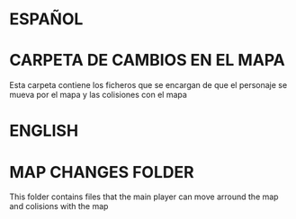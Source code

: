 # ESPAÑOL
# CARPETA DE CAMBIOS EN EL MAPA
Esta carpeta contiene los ficheros que se encargan de que el personaje se mueva por el mapa y las colisiones con el mapa

# ENGLISH
# MAP CHANGES FOLDER
This folder contains files that the main player can move arround the map and colisions with the map